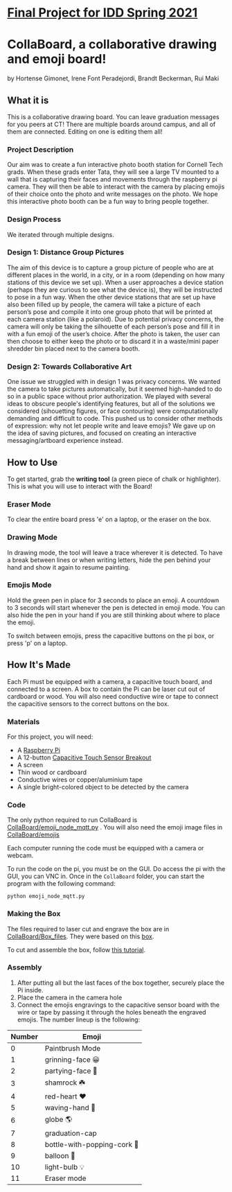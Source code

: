 # [Final Project for IDD Spring 2021](https://github.com/FAR-Lab/Interactive-Lab-Hub/tree/Spring2021/Final%20Project)

# CollaBoard, a collaborative drawing and emoji board!

by Hortense Gimonet, Irene Font Peradejordi, Brandt Beckerman, Rui Maki

## What it is

This is a collaborative drawing board. You can leave graduation messages for you peers at CT!
There are multiple boards around campus, and all of them are connected. Editing on one is editing them all!

### Project Description

Our aim was to create a fun interactive photo booth station for Cornell Tech grads. When these grads enter Tata, they
will see a large TV mounted to a wall that is capturing their faces and movements through the raspberry pi camera. They
will then be able to interact with the camera by placing emojis of their choice onto the photo and write messages on the
photo. We hope this interactive photo booth can be a fun way to bring people together.

### Design Process

We iterated through multiple designs.

### Design 1: Distance Group Pictures

The aim of this device is to capture a group picture of people who are at different places in the world, in a city, or
in a room (depending on how many stations of this device we set up). When a user approaches a device station (perhaps
they are curious to see what the device is), they will be instructed to pose in a fun way. When the other device
stations that are set up have also been filled up by people, the camera will take a picture of each person’s pose and
compile it into one group photo that will be printed at each camera station (like a polaroid). Due to potential privacy
concerns, the camera will only be taking the silhouette of each person’s pose and fill it in with a fun emoji of the
user’s choice. After the photo is taken, the user can then choose to either keep the photo or to discard it in a
waste/mini paper shredder bin placed next to the camera booth.

### Design 2: Towards Collaborative Art

One issue we struggled with in design 1 was privacy concerns. We wanted the camera to take pictures automatically, but
it seemed high-handed to do so in a public space without prior authorization. We played with several ideas to obscure
people's identifying features, but all of the solutions we considered (sihouetting figures, or face contouring) were
computationally demanding and difficult to code. This pushed us to consider other methods of expression: why not let
people write and leave emojis? We gave up on the idea of saving pictures, and focused on creating an interactive
messaging/artboard experience instead.

## How to Use

To get started, grab the **writing tool** (a green piece of chalk or highlighter). This is what you will use to interact
with the Board!

### Eraser Mode

To clear the entire board press 'e' on a laptop, or the eraser on the box.

### Drawing Mode

In drawing mode, the tool will leave a trace wherever it is detected. To have a break between lines or when writing
letters, hide the pen behind your hand and show it again to resume painting.

### Emojis Mode

Hold the green pen in place for 3 seconds to place an emoji. A countdown to 3 seconds will start whenever the pen is
detected in emoji mode. You can also hide the pen in your hand if you are still thinking about where to place the emoji.

To switch between emojis, press the capacitive buttons on the pi box, or press 'p' on a laptop.

## How It's Made

Each Pi must be equipped with a camera, a capacitive touch board, and connected to a screen. A box to contain the Pi can
be laser cut out of cardboard or wood. You will also need conductive wire or tape to connect the capacitive sensors to
the correct buttons on the box.

### Materials

For this project, you will need:

- A [Raspberry Pi](https://www.adafruit.com/product/)
- A 12-button [Capacitive Touch Sensor Breakout](https://www.adafruit.com/product/4830)
- A screen
- Thin wood or cardboard
- Conductive wires or copper/aluminium tape
- A single bright-colored object to be detected by the camera

### Code

The only python required to run CollaBoard
is [CollaBoard/emoji_node_mqtt.py](https://github.com/hgimonet/IDD_spring2021_Final_SayCheese/blob/main/CollaBoard/emoji_node_mqtt.py)
. You will also need the emoji image files
in [CollaBoard/emojis](https://github.com/hgimonet/IDD_spring2021_Final_SayCheese/tree/main/CollaBoard/emojis)

Each computer running the code must be equipped with a camera or webcam.

To run the code on the pi, you must be on the GUI. Do access the pi with the GUI, you can VNC in. Once in
the `CollaBoard` folder, you can start the program with the following command:

```
python emoji_node_mqtt.py
```

### Making the Box

The files required to laser cut and engrave the box are
in [CollaBoard/Box_files](https://github.com/hgimonet/IDD_spring2021_Final_SayCheese/tree/main/CollaBoard/Box_files).
They were based on
this [box](https://3axis.co/laser-cut-wooden-box-with-sliding-lid-15x15x10-3mm-mdf-template-dxf-file/075yjn3o/).

To cut and assemble the box, follow [this tutorial]().

### Assembly

1. After putting all but the last faces of the box together, securely place the Pi inside.
2. Place the camera in the camera hole
3. Connect the emojis engravings to the capacitive sensor board with the wire or tape by passing it through the holes
   beneath the engraved emojis. The number lineup is the following:

| Number | Emoji |
|--------|-----------|
| 0 | Paintbrush Mode |
| 1 | grinning-face :grinning: |
| 2 | partying-face :partying_face:|
| 3 | shamrock :shamrock: |
| 4 | red-heart :hearts: |
| 5 | waving-hand :wave: |
| 6 | globe :earth_americas: |
| 7 | graduation-cap |
| 8 | bottle-with-popping-cork :champagne: |
| 9 | balloon    :balloon: |
| 10 | light-bulb :bulb: |
| 11 | Eraser mode |
